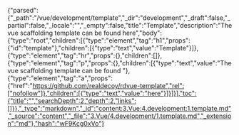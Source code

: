 {"parsed":{"_path":"/vue/development/template","_dir":"development","_draft":false,"_partial":false,"_locale":"","_empty":false,"title":"Template","description":"The vue scaffolding template can be found here","body":{"type":"root","children":[{"type":"element","tag":"h1","props":{"id":"template"},"children":[{"type":"text","value":"Template"}]},{"type":"element","tag":"hr","props":{},"children":[]},{"type":"element","tag":"p","props":{},"children":[{"type":"text","value":"The vue scaffolding template can be found "},{"type":"element","tag":"a","props":{"href":"https://github.com/realdecoy/rdvue-template","rel":["nofollow"]},"children":[{"type":"text","value":"here"}]}]}],"toc":{"title":"","searchDepth":2,"depth":2,"links":[]}},"_type":"markdown","_id":"content:3.Vue:4.development:1.template.md","_source":"content","_file":"3.Vue/4.development/1.template.md","_extension":"md"},"hash":"wF9Kcg0xVo"}
